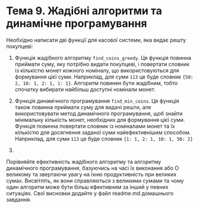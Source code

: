 # Тема 9. Жадібні алгоритми та динамічне програмування

Необхідно написати дві функції для касової системи, яка видає решту покупцеві:

1. Функція жадібного алгоритму `find_coins_greedy`. Ця функція повинна приймати суму, яку потрібно видати покупцеві, і повертати словник із кількістю монет кожного номіналу, що використовуються для формування цієї суми. Наприклад, для суми `113` це буде словник `{50: 2, 10: 1, 2: 1, 1: 1}`. Алгоритм повинен бути жадібним, тобто спочатку вибирати найбільш доступні номінали монет.

2. Функція динамічного програмування `find_min_coins`. Ця функція також повинна приймати суму для видачі решти, але використовувати метод динамічного програмування, щоб знайти мінімальну кількість монет, необхідних для формування цієї суми. Функція повинна повертати словник із номіналами монет та їх кількістю для досягнення заданої суми найефективнішим способом. Наприклад, для суми `113` це буде словник `{1: 1, 2: 1, 10: 1, 50: 2}`
3. 
Порівняйте ефективність жадібного алгоритму та алгоритму динамічного програмування, базуючись на часі їх виконання або О великому та звертаючи увагу на їхню продуктивність при великих сумах. Висвітліть, як вони справляються з великими сумами та чому один алгоритм може бути більш ефективним за інший у певних ситуаціях. Свої висновки додайте у файл readme.md домашнього завдання.
